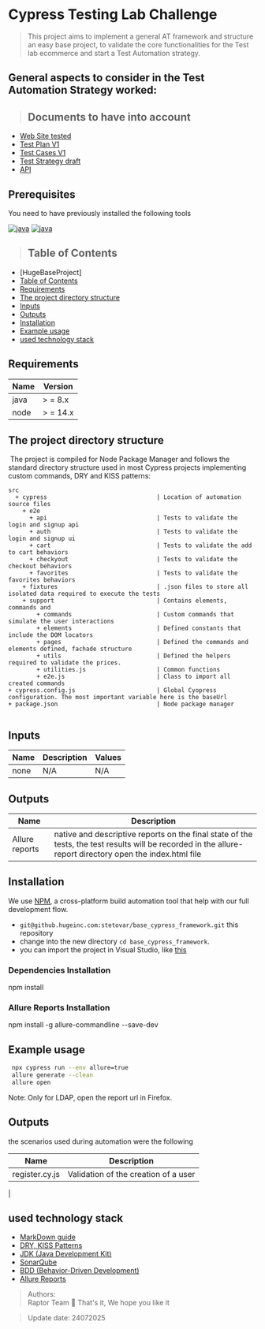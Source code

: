 # Cypress Testing Lab Challenge

>This project aims to implement a general AT framework and structure an easy base project, to validate the core functionalities for the Test lab ecommerce and start a Test Automation strategy.

## General aspects to consider in the Test Automation Strategy worked:

>## Documents to have into account
* [Web Site tested](https://www.laboratoriodetesting.com/)
* [Test Plan V1](https://docs.google.com/document/d/1P4Tix-HGA30UYdlS80SjJ_LB6GdscIubR7Ags4gqyIA/edit?usp=sharing)
* [Test Cases V1](https://docs.google.com/document/d/1xsE936enKd_crHeP5QSu1eJIIBF8IG7VSAHXoG8DneU/edit?tab=t.0)
* [Test Strategy draft](https://docs.google.com/document/d/1Enr7PuIIMbrNKpNl-WblC_zaXEkKP9jCiHhm-Is7fGg/edit?tab=t.0)
* [API](https://api.laboratoriodetesting.com/api-docs/)


## Prerequisites

You need to have previously installed the following tools

[![java](https://img.shields.io/badge/java-v8-yellow.svg)](https://www.oracle.com/java/technologies/downloads/#java8)
[![java](https://img.shields.io/badge/nodejs-v14X-red.svg)](https://nodejs.org/en/download)


>## Table of Contents  
 - [HugeBaseProject]  
  - [Table of Contents](#Table-of-Contents)  
   - [Requirements](#Requirements)  
   - [The project directory structure](#The-project-directory-structure)  
   - [Inputs](#Inputs)  
   - [Outputs](#Outputs)  
   - [Installation](#Installation)  
   - [Example usage](#Example-usage)  
   - [ used technology stack  ](#Further-Reading--Useful-Links)  

## Requirements  
| Name      | Version |  
| --------- | ------- | 
| java | > = 8.x |  
| node | > = 14.x |

## The project directory structure
​
The project is compiled for Node Package Manager and follows the standard directory structure used in most Cypress projects implementing custom commands, DRY and KISS patterns:
```Gherkin
src
  + cypress                               | Location of automation source files                               
    + e2e
      + api                               | Tests to validate the login and signup api 
      + auth                              | Tests to validate the login and signup ui
      + cart                              | Tests to validate the add to cart behaviors
      + checkyout                         | Tests to validate the checkout behaviors
      + favorites                         | Tests to validate the favorites behaviors
    + fixtures                            | .json files to store all isolated data required to execute the tests 
    + support                             | Contains elements, commands and  
        + commands                        | Custom commands that simulate the user interactions                      
        + elements                        | Defined constants that include the DOM locators
        + pages                           | Defined the commands and elements defined, fachade structure
        + utils                           | Defined the helpers required to validate the prices.
        + utilities.js                    | Common functions 
        + e2e.js                          | Class to import all created commands
+ cypress.config.js                       | Global Cyopress configuration. The most important variable here is the baseUrl
+ package.json                            | Node package manager
    
```

## Inputs  
| Name | Description | Values |  
| ------------------ | -------------------------- |  -------------------------- |  
| none |N/A | N/A |
## Outputs  
| Name               | Description                |  
| ------------------ | -------------------------- |  
| Allure reports   |   native and descriptive reports on the final state of the tests, the test results will be recorded in the allure-report directory open the index.html file
## Installation
​We use [NPM](https://nodejs.org/en), a cross-platform build automation tool that help with our full development flow. ​

* `git@github.hugeinc.com:stetovar/base_cypress_framework.git` this repository
* change into the new directory `cd base_cypress_framework`.
* you can import the project in Visual Studio, like [this](https://learn.microsoft.com/en-us/visualstudio/get-started/tutorial-open-project-from-repo?view=vs-2022)

### Dependencies Installation

npm install

### Allure Reports Installation

npm install -g allure-commandline --save-dev


## Example usage  
```bash  
 npx cypress run --env allure=true
 allure generate --clean
 allure open
```
Note: Only for LDAP, open the report url in Firefox.
## Outputs  

the scenarios used during automation were the following

| Name               | Description                |  
| ------------------ | -------------------------- |  
| register.cy.js   |  Validation of the creation of a user  |
|
## used technology stack  
* [MarkDown guide](https://www.markdownguide.org/getting-started/)  
* [DRY, KISS Patterns](https://vpodk.medium.com/principles-of-software-engineering-6b702faf74a6)  
* [JDK (Java Development Kit)](https://www.oracle.com/java/technologies/javase-downloads.html)  
* [SonarQube](https://www.sonarqube.org/) 
* [BDD (Behavior-Driven Development)](http://www.thucydides.info/#/)
* [Allure Reports](https://github.com/Shelex/cypress-allure-plugin)

>Authors:  
>  Raptor Team :t-rex:
>  That's it, We hope you like it
>  


>Update date: 24072025
